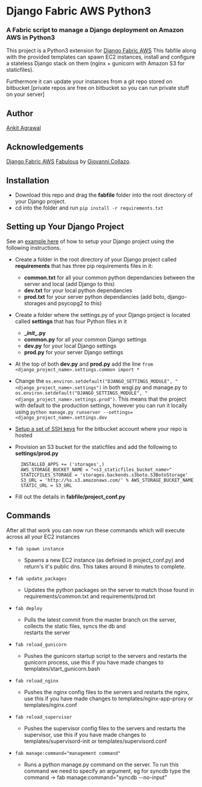 # Django Fabric AWS Python3
### A Fabric script to manage a Django deployment on Amazon AWS in Python3

This project is a Python3 extension for [Django Fabric AWS](https://github.com/ashokfernandez/Django-Fabric-AWS)
This fabfile along with the provided templates can spawn EC2 instances, install and configure a stateless Django stack on them (nginx + gunicorn with Amazon S3 for staticfiles). 

Furthermore it can update your instances from a git repo stored on bitbucket [private repos are free on bitbucket so you can run private stuff on your server]

## Author
[Ankit Agrawal](https://github.com/ankitmaverick/)

## Acknowledgements
[Django Fabric AWS](https://github.com/ashokfernandez/Django-Fabric-AWS)
[Fabulous](https://github.com/gcollazo/Fabulous) by [Giovanni Collazo](https://github.com/gcollazo).


## Installation
 * Download this repo and drag the **fabfile** folder into the root directory of your Django project. 
 * cd into the folder and run `pip install -r requirements.txt`

## Setting up Your Django Project
See an [example here](https://github.com/ashokfernandez/Django-Fabric-AWS---amazon_app) of how to setup your Django project using the following instructions.

 * Create a folder in the root directory of your Django project called **requirements** that has three pip requirements files in it:
    * **common.txt** for all your common python dependancies between the server and local (add Django to this)
    * **dev.txt** for your local python dependancies
    * **prod.txt** for your server python dependancies (add boto, django-storages and psycopg2 to this)

* Create a folder where the settings.py of your Django project is located called **settings** that has four Python files in it
    * **\__init__.py**
    * **common.py** for all your common Django settings
    * **dev.py** for your local Django settings
    * **prod.py** for your server Django settings
* At the top of both **dev.py** and **prod.py** add the line `from <django_project_name>.settings.common import *`
* Change the `os.environ.setdefault("DJANGO_SETTINGS_MODULE", "<django_project_name>.settings")` in both wsgi.py and manage.py to `os.environ.setdefault("DJANGO_SETTINGS_MODULE", "<django_project_name>.settings.prod")`. This means that the project with default to the production settings, however you can run it locally using `python manage.py runserver --settings=<django_project_name>.settings.dev`
* [Setup a set of SSH keys](https://confluence.atlassian.com/display/BITBUCKET/Set+up+SSH+for+Git) for the bitbucket account where your repo is hosted
* Provision an S3 bucket for the staticfiles and add the following to **settings/prod.py**
    
        INSTALLED_APPS += ('storages',)
        AWS_STORAGE_BUCKET_NAME = "<s3_staticfiles_bucket_name>"
        STATICFILES_STORAGE = 'storages.backends.s3boto.S3BotoStorage'
        S3_URL = 'http://%s.s3.amazonaws.com/' % AWS_STORAGE_BUCKET_NAME
        STATIC_URL = S3_URL

* Fill out the details in **fabfile/project_conf.py**

## Commands
After all that work you can now run these commands which will execute across all your EC2 instances

- `fab spawn instance` 
    - Spawns a new EC2 instance (as definied in project_conf.py) and return's it's public dns. This takes around 8 minutes to complete.

- `fab update_packages`
    - Updates the python packages on the server to match those found in requirements/common.txt and 
      requirements/prod.txt

- `fab deploy`
    - Pulls the latest commit from the master branch on the server, collects the static files, syncs the db and                   
      restarts the server

- `fab reload_gunicorn`
    - Pushes the gunicorn startup script to the servers and restarts the gunicorn process, use this if you 
      have made changes to templates/start_gunicorn.bash

- `fab reload_nginx`
    - Pushes the nginx config files to the servers and restarts the nginx, use this if you 
      have made changes to templates/nginx-app-proxy or templates/nginx.conf

- `fab reload_supervisor`
    - Pushes the supervisor config files to the servers and restarts the supervisor, use this if you 
      have made changes to templates/supervisord-init or templates/supervisord.conf

- `fab manage:command="management command"`
    - Runs a python manage.py command on the server. To run this command we need to specify an argument, eg for syncdb
      type the command -> fab manage:command="syncdb --no-input"


